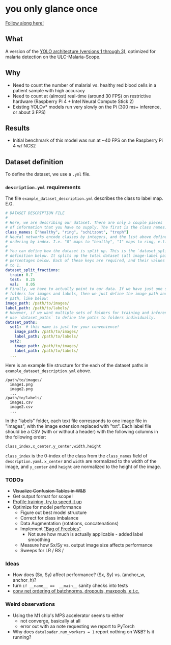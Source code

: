 # you only glance once

[Follow along here!](https://wandb.ai/bioengineering/yogo)

## What

A version of the [YOLO architecture (versions 1 through 3)](https://pjreddie.com/darknet/yolo/), optimized for malaria detection on the ULC-Malaria-Scope.

## Why

- Need to count the number of malarial vs. healthy red blood cells in a patient sample with high accuracy
- Need to count at (almost) real-time (around 30 FPS) on restrictive hardware (Raspberry Pi 4 + Intel Neural Compute Stick 2)
- Existing YOLOv\* models run very slowly on the Pi (300 ms+ inference, or about 3 FPS)

## Results

- Initial benchmark of this model was run at ~40 FPS on the Raspberry Pi 4 w/ NCS2

## Dataset definition

To define the dataset, we use a `.yml` file.

### `description.yml` requirements

The file `example_dataset_description.yml` describes the class to label map. E.G.

```yaml
# DATASET DESCRIPTION FILE
#
# Here, we are describing our dataset. There are only a couple pieces
# of information that you have to supply. The first is the class names:
class_names: ["healthy", "ring", "schitzont", "troph"]
# Neural networks encode classes by integers, and the list above defines this
# ordering by index. I.e. "0" maps to "healthy", "1" maps to ring, e.t.c.
#
# You can define how the dataset is split up. This is the `dataset_split_fractions`
# definition below. It splits up the total dataset (all image-label pairs) by the
# percentages below. Each of these keys are required, and their values must sum
# to 1.
dataset_split_fractions:
  train: 0.7
  test:  0.25
  val:   0.05
# Finally, we have to actually point to our data. If we have just one set of
# folders for images and labels, then we just define the image path and label
# path, like below:
image_path: /path/to/images/
label_path: /path/to/labels/
# However, if we want multiple sets of folders for training and inference, we
# use `dataset_paths` to define the paths to folders individually.
dataset_paths:
  set1:  # this name is just for your convenience!
    image_path: /path/to/images/
    label_path: /path/to/labels/
  set2:
    image_path: /path/to/images/
    label_path: /path/to/labels/
  ...
```

Here is an example file structure for the each of the dataset paths in `example_dataset_description.yml` above.

    /path/to/images/
      image1.png
      image2.png
      ...
    /path/to/labels/
      image1.csv
      image2.csv
      ...

In the "labels" folder, each text file corresponds to one image file in "images", with the image extension replaced with "txt". Each label file should be a CSV (with or without a header) with the following columns in the following order:

  `class_index,x_center,y_center,width,height`

`class_index` is the 0-index of the class from the `class_names` field of `description.yaml`. `x_center` and `width` are normalized to the width of the image, and `y_center` and `height` are normalized to the height of the image.


### TODOs

- ~~Visualize Confusion Tables in W&B~~
- Get output format for scope!
- [Profile training, try to speed it up](https://pytorch.org/tutorials/beginner/profiler.html)
- Optimize for model performance
  - Figure out best model structure
  - Correct for class imbalance
  - Data Augmentation (rotations, concatenations)
  - Implement ["Bag of Freebies"](https://arxiv.org/pdf/1902.04103.pdf)
    - Not sure how much is actually applicable - added label smoothing
  - Measure how Sx/Sy vs. output image size affects performance
  - Sweeps for LR / BS /

### Ideas

- How does (Sx, Sy) affect performance? (Sx, Sy) vs. (anchor\_w, anchor\_h)?
- turn `if __name__ ==  __main__` sanity checks into tests
- [conv net ordering of batchnorms, dropouts, maxpools, e.t.c.](https://stackoverflow.com/questions/59634780/correct-order-for-spatialdropout2d-batchnormalization-and-activation-function)

### Weird observations

- Using the M1 chip's MPS accelerator seems to either
  - not converge, basically at all
  - error out with aa note requesting we report to PyTorch
- Why does `dataloader.num_workers = 1` report nothing on W&B? Is it running?
